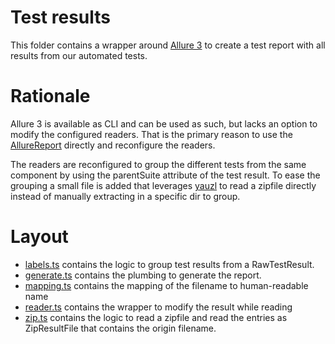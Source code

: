 # Test results

This folder contains a wrapper around
[Allure 3](https://github.com/allure-framework/allure3) to create a test report
with all results from our automated tests.

# Rationale

Allure 3 is available as CLI and can be used as such, but lacks an option to
modify the configured readers. That is the primary reason to use the
[AllureReport](https://github.com/allure-framework/allure3/blob/main/packages/core/src/report.ts)
directly and reconfigure the readers.

The readers are reconfigured to group the different tests from the same
component by using the parentSuite attribute of the test result. To ease the
grouping a small file is added that leverages
[yauzl](https://www.npmjs.com/package/yauzl) to read a zipfile directly instead
of manually extracting in a specific dir to group.

# Layout

- [labels.ts](labels.ts) contains the logic to group test results from a
  RawTestResult.
- [generate.ts](generate.ts) contains the plumbing to generate the report.
- [mapping.ts](mapping.ts) contains the mapping of the filename to
  human-readable name
- [reader.ts](reader.ts) contains the wrapper to modify the result while reading
- [zip.ts](zip.ts) contains the logic to read a zipfile and read the entries as
  ZipResultFile that contains the origin filename.
